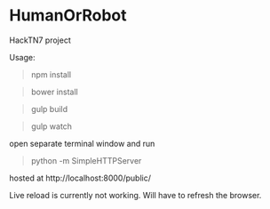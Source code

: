 # HumanOrRobot
HackTN7 project

Usage:
> npm install

> bower install

> gulp build

> gulp watch

open separate terminal window and run
>python -m SimpleHTTPServer

hosted at http://localhost:8000/public/

Live reload is currently not working. Will have to refresh the browser.
